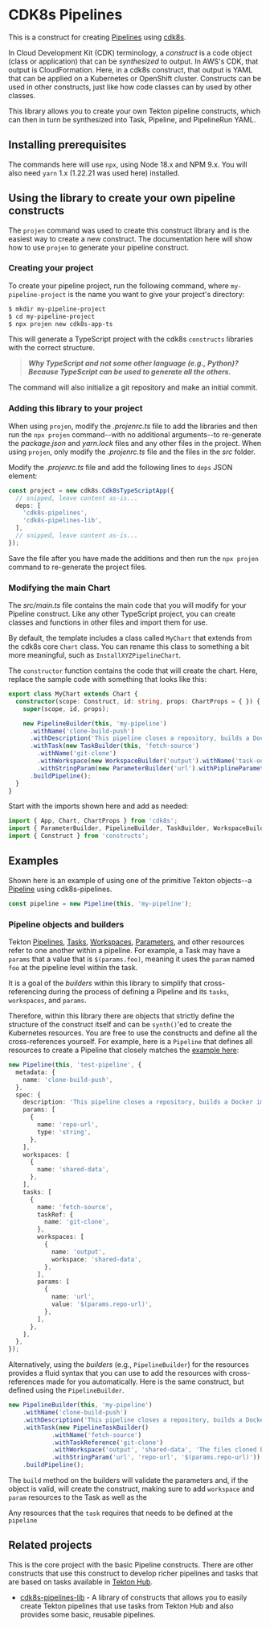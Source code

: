 # CDK8s Pipelines

This is a construct for creating [Pipelines](https://tekton.dev/docs/getting-started/pipelines/)
using [cdk8s](https://cdk8s.io/docs/latest/).

In Cloud Development Kit (CDK) terminology, a _construct_ is a code object (class
or application) that can be _synthesized_ to output. In AWS's CDK, that output
is CloudFormation. Here, in a cdk8s construct, that output is YAML that can be
applied on a Kubernetes or OpenShift cluster. Constructs can be used in other
constructs, just like how code classes can by used by other classes.

This library allows you to create your own Tekton pipeline constructs, which can
then in turn be synthesized into Task, Pipeline, and PipelineRun YAML.

## Installing prerequisites

The commands here will use `npx`, using Node 18.x and NPM 9.x. You will also 
need `yarn` 1.x (1.22.21 was used here) installed.

## Using the library to create your own pipeline constructs

The `projen` command was used to create this construct library and is the easiest
way to create a new construct. The documentation here will show how to use `projen`
to generate your pipeline construct.

### Creating your project

To create your pipeline project, run the following command, where `my-pipeline-project`
is the name you want to give your project's directory:

```bash
$ mkdir my-pipeline-project
$ cd my-pipeline-project
$ npx projen new cdk8s-app-ts
```

This will generate a TypeScript project with the cdk8s `constructs` libraries
with the correct structure. 

> ***Why TypeScript and not some other language (e.g., Python)? Because TypeScript can be used to generate all the others.***

The command will also initialize a git repository and make an initial commit.


### Adding this library to your project

When using `projen`, modify the _.projenrc.ts_ file to add the libraries
and then run the `npx projen` command--with no additional arguments--to
re-generate the _package.json_ and _yarn.lock_ files and any other files
in the project. When using `projen`, only modify the _.projenrc.ts_ file
and the files in the _src_ folder.

Modify the _.projenrc.ts_ file and add the following lines to `deps` JSON
element:

```typescript
const project = new cdk8s.Cdk8sTypeScriptApp({
  // snipped, leave content as-is...
  deps: [
    'cdk8s-pipelines',
    'cdk8s-pipelines-lib',
  ],
  // snipped, leave content as-is...
});
```

Save the file after you have made the additions and then run the `npx projen`
command to re-generate the project files.

### Modifying the main Chart

The _src/main.ts_ file contains the main code that you will modify for your 
Pipeline construct. Like any other TypeScript project, you can create classes
and functions in other files and import them for use.

By default, the template includes a class called `MyChart` that extends from
the cdk8s core `Chart` class. You can rename this class to something a bit
more meaningful, such as `InstallXYZPipelineChart`.

The `constructor` function contains the code that will create the chart. Here,
replace the sample code with something that looks like this:

```typescript
export class MyChart extends Chart {
  constructor(scope: Construct, id: string, props: ChartProps = { }) {
    super(scope, id, props);

    new PipelineBuilder(this, 'my-pipeline')
      .withName('clone-build-push')
      .withDescription('This pipeline closes a repository, builds a Docker image, etc.')
      .withTask(new TaskBuilder(this, 'fetch-source')
        .withName('git-clone')
        .withWorkspace(new WorkspaceBuilder('output').withName('task-output'))
        .withStringParam(new ParameterBuilder('url').withPiplineParameter('url').withDescription('the URL for the thing')))
      .buildPipeline();
  }
}
```

Start with the imports shown here and add as needed:

```typescript
import { App, Chart, ChartProps } from 'cdk8s';
import { ParameterBuilder, PipelineBuilder, TaskBuilder, WorkspaceBuilder } from 'cdk8s-pipelines';
import { Construct } from 'constructs';
```

## Examples

Shown here is an example of using one of the primitive Tekton objects--a 
[Pipeline](https://tekton.dev/docs/pipelines/) using cdk8s-pipelines. 

```typescript
const pipeline = new Pipeline(this, 'my-pipeline');
```

### Pipeline objects and builders

Tekton [Pipelines](https://tekton.dev/docs/pipelines/),
[Tasks](https://tekton.dev/docs/pipelines/tasks/),
[Workspaces](https://tekton.dev/docs/pipelines/tasks/#specifying-workspaces),
[Parameters](https://tekton.dev/docs/pipelines/tasks/#specifying-parameters),
and other resources refer to one another within a pipeline. For example, a 
Task may have a `params` that a value that is `$(params.foo)`, meaning it uses
the `param` named `foo` at the pipeline level within the task.

It is a goal of the _builders_ within this library to simplify that
cross-referencing during the process of defining a Pipeline and its `tasks`,
`workspaces`, and `params`.

Therefore, within this library there are objects that strictly define the
structure of the construct itself and can be `synth()`'ed to create the 
Kubernetes resources. You are free to use the constructs and define all the 
cross-references yourself. For example, here is a `Pipeline` that defines all 
resources to create a Pipeline that closely matches the 
[example here](https://tekton.dev/docs/how-to-guides/kaniko-build-push/):

```typescript
new Pipeline(this, 'test-pipeline', {
  metadata: {
    name: 'clone-build-push',
  },
  spec: {
    description: 'This pipeline closes a repository, builds a Docker image, etc.',
    params: [
      {
        name: 'repo-url',
        type: 'string',
      },
    ],
    workspaces: [
      {
        name: 'shared-data',
      },
    ],
    tasks: [
      {
        name: 'fetch-source',
        taskRef: {
          name: 'git-clone',
        },
        workspaces: [
          {
            name: 'output',
            workspace: 'shared-data',
          },
        ],
        params: [
          {
            name: 'url',
            value: '$(params.repo-url)',
          },
        ],
      },
    ],
  },
});
```

Alternatively, using the _builders_ (e.g., `PipelineBuilder`) for the resources
provides a fluid syntax that you can use to add the resources with cross-references
made for you automatically. Here is the same construct, but defined using the 
`PipelineBuilder`.

```typescript
new PipelineBuilder(this, 'my-pipeline')
    .withName('clone-build-push')
    .withDescription('This pipeline closes a repository, builds a Docker image, etc.')
    .withTask(new PipelineTaskBuilder()
            .withName('fetch-source')
            .withTaskReference('git-clone')
            .withWorkspace('output', 'shared-data', 'The files cloned by the task')
            .withStringParam('url', 'repo-url', '$(params.repo-url)'))
    .buildPipeline();
```

The `build` method on the builders will validate the parameters and, if the 
object is valid, will create the construct, making sure to add `workspace`
and `param` resources to the Task as well as the 

Any resources that the `task` requires that needs to be defined at the `pipeline`

## Related projects

This is the core project with the basic Pipeline constructs. There are other 
constructs that use this construct to develop richer pipelines and tasks that
are based on tasks available in [Tekton Hub](https://hub.tekton.dev/).

* [cdk8s-pipelines-lib](https://github.com/cloud-native-toolkit/cdk8s-pipelines-lib) - A library of 
constructs that allows you to easily create Tekton pipelines that use tasks from
Tekton Hub and also provides some basic, reusable pipelines.

